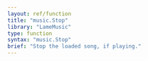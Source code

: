 ```yaml
---
layout: ref/function
title: "music.Stop"
library: "LameMusic"
type: function
syntax: "music.Stop"
brief: "Stop the loaded song, if playing."
---
```


